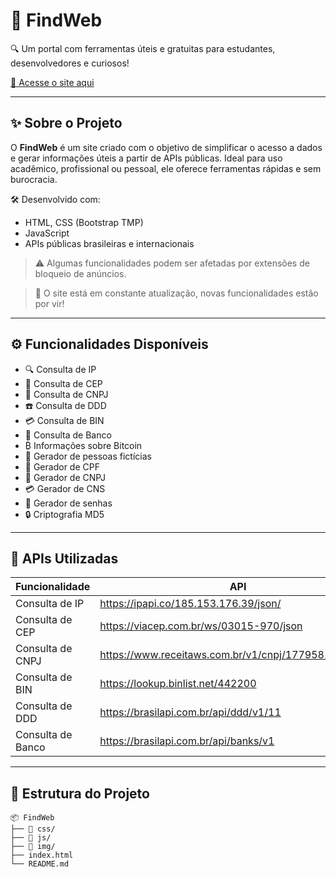 # 📡 FindWeb

🔍 Um portal com ferramentas úteis e gratuitas para estudantes, desenvolvedores e curiosos!

[🔗 Acesse o site aqui](https://luideveloper.github.io/FindWeb/)

---

## ✨ Sobre o Projeto

O **FindWeb** é um site criado com o objetivo de simplificar o acesso a dados e gerar informações úteis a partir de APIs públicas. Ideal para uso acadêmico, profissional ou pessoal, ele oferece ferramentas rápidas e sem burocracia.

🛠️ Desenvolvido com:
- HTML, CSS (Bootstrap TMP)
- JavaScript
- APIs públicas brasileiras e internacionais

> ⚠️ Algumas funcionalidades podem ser afetadas por extensões de bloqueio de anúncios.

> 🔄 O site está em constante atualização, novas funcionalidades estão por vir!

---

## ⚙️ Funcionalidades Disponíveis

- 🔍 Consulta de IP
- 📍 Consulta de CEP
- 🏢 Consulta de CNPJ
- ☎️ Consulta de DDD
- 💳 Consulta de BIN
- 🏦 Consulta de Banco
- ₿ Informações sobre Bitcoin
- 👤 Gerador de pessoas fictícias
- 🧮 Gerador de CPF
- 🧾 Gerador de CNPJ
- 💳 Gerador de CNS
- 🔐 Gerador de senhas
- 🔒 Criptografia MD5

---

## 🔌 APIs Utilizadas

| Funcionalidade         | API                                                                 |
|------------------------|----------------------------------------------------------------------|
| Consulta de IP         | https://ipapi.co/185.153.176.39/json/                                |
| Consulta de CEP        | https://viacep.com.br/ws/03015-970/json                              |
| Consulta de CNPJ       | https://www.receitaws.com.br/v1/cnpj/17795814000162                  |
| Consulta de BIN        | https://lookup.binlist.net/442200                                    |
| Consulta de DDD        | https://brasilapi.com.br/api/ddd/v1/11                               |
| Consulta de Banco      | https://brasilapi.com.br/api/banks/v1                                |

---

## 📁 Estrutura do Projeto

```
📦 FindWeb
├── 📁 css/
├── 📁 js/
├── 📁 img/
├── index.html
└── README.md
```
